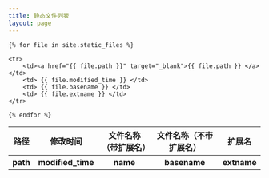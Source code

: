 ```yaml
---
title: 静态文件列表
layout: page
---
```



<table>
  <thead>
    <tr>
      <th>路径</th>
      <th>修改时间</th>
      <th>文件名称（带扩展名）</th>
      <th>文件名称（不带扩展名）</th>
      <th>扩展名</th>
    </tr>
    
  </thead>
  
  <tbody>
    <tr>
      <th>path</th>
      <th>modified_time</th>
      <th>name</th>
      <th>basename</th>
      <th>extname</th>
    </tr>

    {% for file in site.static_files %}

    <tr>
        <td><a href="{{ file.path }}" target="_blank">{{ file.path }} </a></td>
        <td> {{ file.modified_time }} </td>
        <td> {{ file.basename }} </td>
        <td> {{ file.extname }} </td>
    </tr>

    {% endfor %}
  </tbody>
</table>

